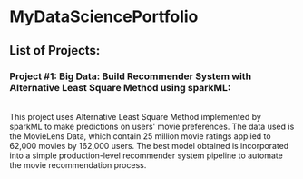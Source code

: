 # MyDataSciencePortfolio

## List of Projects:

### Project #1: Big Data: Build Recommender System with Alternative Least Square Method using sparkML:
<br/>This project uses Alternative Least Square Method implemented by sparkML to make predictions on users' movie preferences. The data used is the MovieLens Data, which contain 25 million movie ratings applied to 62,000 movies by 162,000 users. The best model obtained is incorporated into a simple production-level recommender system pipeline to automate the movie recommendation process.

